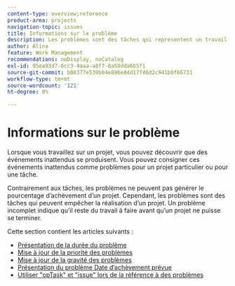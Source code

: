 ```yaml
---
content-type: overview;reference
product-area: projects
navigation-topic: issues
title: Informations sur le problème
description: Les problèmes sont des tâches qui représentent un travail imprévu ou imprévu sur un projet. Les articles suivants contiennent des informations sur les problèmes.
author: Alina
feature: Work Management
recommendations: noDisplay, noCatalog
exl-id: 95ea93d7-6cc3-4aaa-a8f7-8a59dda6b5f1
source-git-commit: b08377e539b04e896e84d17f46d2c941b0f66731
workflow-type: tm+mt
source-wordcount: '121'
ht-degree: 0%

---
```


# Informations sur le problème

Lorsque vous travaillez sur un projet, vous pouvez découvrir que des événements inattendus se produisent. Vous pouvez consigner ces événements inattendus comme problèmes pour un projet particulier ou pour une tâche.

Contrairement aux tâches, les problèmes ne peuvent pas générer le pourcentage d’achèvement d’un projet. Cependant, les problèmes sont des tâches qui peuvent empêcher la réalisation d’un projet. Un problème incomplet indique qu’il reste du travail à faire avant qu’un projet ne puisse se terminer.

Cette section contient les articles suivants :

* [Présentation de la durée du problème](../../../manage-work/issues/issue-information/issue-duration.md)
* [Mise à jour de la priorité des problèmes](../../../manage-work/issues/issue-information/update-issue-priority.md)
* [Mise à jour de la gravité des problèmes](../../../manage-work/issues/issue-information/update-issue-severity.md)
* [Présentation du problème Date d’achèvement prévue](../../../manage-work/issues/issue-information/issue-planned-completion-date.md)
* [Utiliser &quot;opTask&quot; et &quot;issue&quot; lors de la référence à des problèmes](../../../manage-work/issues/issue-information/use-optask-instead-of-issue.md)
